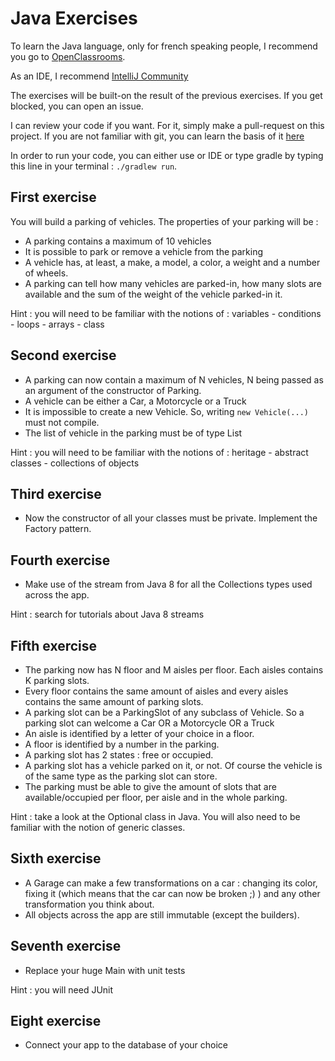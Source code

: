 # Java Exercises

To learn the Java language, only for french speaking people, I recommend you go to [OpenClassrooms](https://openclassrooms.com/courses/apprenez-a-programmer-en-java).

As an IDE, I recommend [IntelliJ Community](https://www.jetbrains.com/idea/download/#section=mac)

The exercises will be built-on the result of the previous exercises.
If you get blocked, you can open an issue.

I can review your code if you want. For it, simply make a pull-request on this project.
If you are not familiar with git, you can learn the basis of it [here](https://try.github.io/levels/1/challenges/1)

In order to run your code, you can either use or IDE or type gradle by typing this line in your terminal :
`./gradlew run`. 

## First exercise

You will build a parking of vehicles. The properties of your parking will be :

- A parking contains a maximum of 10 vehicles
- It is possible to park or remove a vehicle from the parking
- A vehicle has, at least, a make, a model, a color, a weight and a number of wheels.
- A parking can tell how many vehicles are parked-in, how many slots are available
 and the sum of the weight of the vehicle parked-in it.

Hint : you will need to be familiar with the notions of : variables - conditions - loops -
 arrays - class

## Second exercise

- A parking can now contain a maximum of N vehicles, N being passed as an
 argument of the constructor of Parking.
 - A vehicle can be either a Car, a Motorcycle or a Truck
 - It is impossible to create a new Vehicle. So, writing `new Vehicle(...)` must not compile.
 - The list of vehicle in the parking must be of type List<Vehicle>

 Hint : you will need to be familiar with the notions of : heritage - abstract classes - collections of objects

 ## Third exercise

 - Now the constructor of all your classes must be private. Implement the Factory pattern.

 ## Fourth exercise

 - Make use of the stream from Java 8 for all the Collections types used across the app.

 Hint : search for tutorials about Java 8 streams

 ## Fifth exercise

 - The parking now has N floor and M aisles per floor. Each aisles contains K parking slots.
 - Every floor contains the same amount of aisles and every aisles contains the same amount of parking slots.
 - A parking slot can be a ParkingSlot of any subclass of Vehicle. So a parking slot can welcome a Car OR a Motorcycle
 OR a Truck
 - An aisle is identified by a letter of your choice in a floor.
 - A floor is identified by a number in the parking.
 - A parking slot has 2 states : free or occupied.
 - A parking slot has a vehicle parked on it, or not. Of course the vehicle is of the same type as the
  parking slot can store.
 - The parking must be able to give the amount of slots that are available/occupied
  per floor, per aisle and in the whole parking.

  Hint : take a look at the Optional class in Java. You will also need to be
   familiar with the notion of generic classes.

  ## Sixth exercise

  - A Garage can make a few transformations on a car : changing its color, fixing it
   (which means that the car can now be broken ;) ) and any other transformation you think about.
  - All objects across the app are still immutable (except the builders).

  ## Seventh exercise

  - Replace your huge Main with unit tests

  Hint : you will need JUnit

  ## Eight exercise

  - Connect your app to the database of your choice
